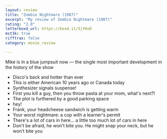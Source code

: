 ```yaml
---
layout: review
title: "Zombie Nightmare (1987)"
excerpt: "My review of Zombie Nightmare (1987)"
rating: "2.0"
letterboxd_url: https://boxd.it/5jYHxD
mst3k: true
rifftrax: false
category: movie_review

---
```


Mike is in a blue jumpsuit now — the single most important development in the history of the show

* Disco's back and hotter than ever
* This is either American 10 years ago or Canada today
* Synthesizer signals suspense!
* First you kill a guy, then you throw pasta at your mom, what's next?!
* The plot is furthered by a good parking space
* hey!
* Frank, your headcheese sandwich is getting warm
* Your worst nightmare: a cop with a learner's permit
* There's a lot of cars in here... a little too much lot of cars in here
* Don't be afraid, he won't bite you. He might snap your neck, but he won't bite you
